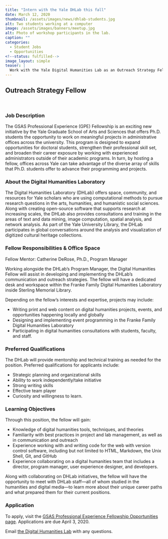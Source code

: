 ```yaml
---
title: "Intern with the Yale DHLab this fall"
date: March 12, 2020
thumbnail: /assets/images/news/dhlab-students.jpg
alt: Two students working at a computer
image: /assets/images/banners/meetup.jpg
alt: Photo of workshop participants in the lab.
caption: ""
categories:
  - Student Jobs
  - Opportunities
<!--status: fulfilled-->
image_layout: simple
teaser: |
  Work with the Yale Digital Humanities Lab as an Outreach Strategy Fellow. Learn more about digital humanities methods and tools, along with best practices in project and lab management.
---
```


## Outreach Strategy Fellow 
<br>

### Job Description
The GSAS Professional Experience (GPE) Fellowship is an exciting new initiative by the Yale Graduate School of Arts and Sciences that offers Ph.D. students the opportunity to work on meaningful projects in administrative offices across the university. This program is designed to expand opportunities for doctoral students, strengthen their professional skill set, and broaden their career exposure by working with experienced administrators outside of their academic programs. In turn, by hosting a fellow, offices across Yale can take advantage of the diverse array of skills that Ph.D. students offer to advance their programming and projects.

### About the Digital Humanities Laboratory
The Digital Humanities Laboratory (DHLab) offers space, community, and resources for Yale scholars who are using computational methods to pursue research questions in the arts, humanities, and humanistic social sciences. Along with creating open-source software that supports research at increasing scales, the DHLab also provides consultations and training in the areas of text and data mining, image computation, spatial analysis, and network analysis. As part of the Yale University Library, the DHLab participates in global conversations around the analysis and visualization of digitized cultural heritage collections.

### Fellow Responsibilities & Office Space
Fellow Mentor: Catherine DeRose, Ph.D., Program Manager  

Working alongside the DHLab’s Program Manager, the Digital Humanities Fellow will assist in developing and implementing the DHLab’s communication and outreach strategies. The fellow will have a dedicated desk and workspace within the Franke Family Digital Humanities Laboratory inside Sterling Memorial Library.

Depending on the fellow’s interests and expertise, projects may include:

- Writing print and web content on digital humanities projects, events, and opportunities happening locally and globally
- Designing and implementing event programming in the Franke Family Digital Humanities Laboratory
- Participating in digital humanities consultations with students, faculty, and staff.

### Preferred Qualifications
The DHLab will provide mentorship and technical training as needed for the position. Preferred qualifications for applicants include:

- Strategic planning and organizational skills
- Ability to work independently/take initiative
- Strong writing skills
- Effective team player
- Curiosity and willingness to learn.

### Learning Objectives
Through this position, the fellow will gain:

- Knowledge of digital humanities tools, techniques, and theories
- Familiarity with best practices in project and lab management, as well as in communication and outreach
- Experience working with and writing code for the web with version control software, including but not limited to HTML, Markdown, the Unix Shell, Git, and GitHub
- Experience collaborating on a digital humanities team that includes a director, program manager, user experience designer, and developers.  

Along with collaborating on DHLab initiatives, the fellow will have the opportunity to meet with DHLab staff—all of whom studied in the humanities and digital media—to learn more about their unique career paths and what prepared them for their current positions.

### Application
To apply, visit the <a href='https://ocs.yale.edu/get-hired/gsas-professional-experience-0' target='_blank'>GSAS Professional Experience Fellowship Opportunities page</a>. Applications are due April 3, 2020.

Email [the Digital Humanities Lab](mailto:dhlab@yale.edu) with any questions.